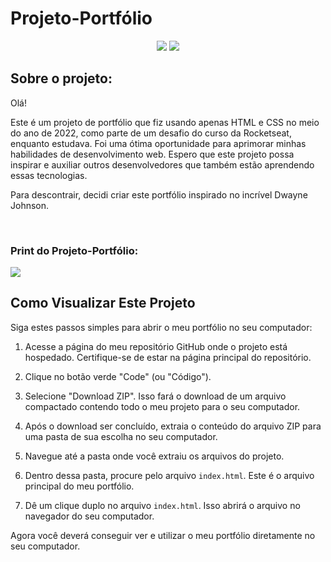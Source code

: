 # Projeto-Portfólio

<p align="center">
  <img src="https://img.shields.io/badge/HTML5-E34F26?style=for-the-badge&logo=html5&logoColor=white">
  <img src="https://img.shields.io/badge/CSS3-1572B6?style=for-the-badge&logo=css3&logoColor=white">
</p>

## Sobre o projeto:
Olá!

Este é um projeto de portfólio que fiz usando apenas HTML e CSS no meio do ano de 2022, como parte de um desafio do curso da Rocketseat, enquanto estudava. Foi uma ótima oportunidade para aprimorar minhas habilidades de desenvolvimento web. Espero que este projeto possa inspirar e auxiliar outros desenvolvedores que também estão aprendendo essas tecnologias.

Para descontrair, decidi criar este portfólio inspirado no incrível Dwayne Johnson.

<br>

### Print do Projeto-Portfólio:
<img src="https://user-images.githubusercontent.com/120659522/270369312-5e36f884-99f5-444f-9bc5-99c26abdbf9d.png">

<br>

## Como Visualizar Este Projeto

Siga estes passos simples para abrir o meu portfólio no seu computador:

1. Acesse a página do meu repositório GitHub onde o projeto está hospedado. Certifique-se de estar na página principal do repositório.

2. Clique no botão verde "Code" (ou "Código").

3. Selecione "Download ZIP". Isso fará o download de um arquivo compactado contendo todo o meu projeto para o seu computador.

4. Após o download ser concluído, extraia o conteúdo do arquivo ZIP para uma pasta de sua escolha no seu computador.

5. Navegue até a pasta onde você extraiu os arquivos do projeto.

6. Dentro dessa pasta, procure pelo arquivo `index.html`. Este é o arquivo principal do meu portfólio.

7. Dê um clique duplo no arquivo `index.html`. Isso abrirá o arquivo no navegador do seu computador.

Agora você deverá conseguir ver e utilizar o meu portfólio diretamente no seu computador.
